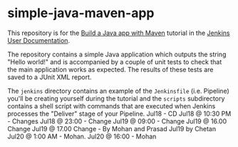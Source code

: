 # simple-java-maven-app

This repository is for the
[Build a Java app with Maven](https://jenkins.io/doc/tutorials/build-a-java-app-with-maven/)
tutorial in the [Jenkins User Documentation](https://jenkins.io/doc/).

The repository contains a simple Java application which outputs the string
"Hello world!" and is accompanied by a couple of unit tests to check that the
main application works as expected. The results of these tests are saved to a
JUnit XML report.

The `jenkins` directory contains an example of the `Jenkinsfile` (i.e. Pipeline)
you'll be creating yourself during the tutorial and the `scripts` subdirectory
contains a shell script with commands that are executed when Jenkins processes
the "Deliver" stage of your Pipeline.
Jul18 - CD
Jul18 @ 10:30 PM - Changes
Jul18 @ 23:00 - Change
Jul19 @ 09:00 - Change
Jul19 @ 16.00 Change
Jul19 @ 17.00 Change - By Mohan and Prasad
Jul19 by Chetan
Jul20 @ 1:00 AM - Mohan.
Jul20 @ 16:00 - Mohan
